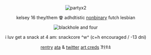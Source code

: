<p align="center"> <img src="https://komarev.com/ghpvc/?username=partyx2&label=party%20participants&color=0ea7ed&style=flat" alt="partyx2" /> </p>

<p align="center"> kelsey 16 they/them ⚢ adhdtistic <a href="https://lgbtqia.wiki/wiki/Gendervoid" target="blank">nonbinary</a> futch lesbian

<p align="center"> <img src="https://file.garden/aBNCQSKj5T3zDZ6T/p.png" alt="blackhole and four" /> </p>

<p align="center">i luv get a snack at 4 am: snackcore ^w^ (c+h encouraged / -13 dni)</p>

<p align="center"> <a href="https://rentry.org/voiddiner" target="blank">rentry</a> <a href="https://partyperson.atabook.org/" target=blank">ata</a> & <a href="https://twitter.com/violetspike" target="blank">twitter</a> <a href="https://x.com/senverymuch/status/1921841622209142891" target="blank">art creds</a> 𐦂𖨆𐀪𖠋</p>
